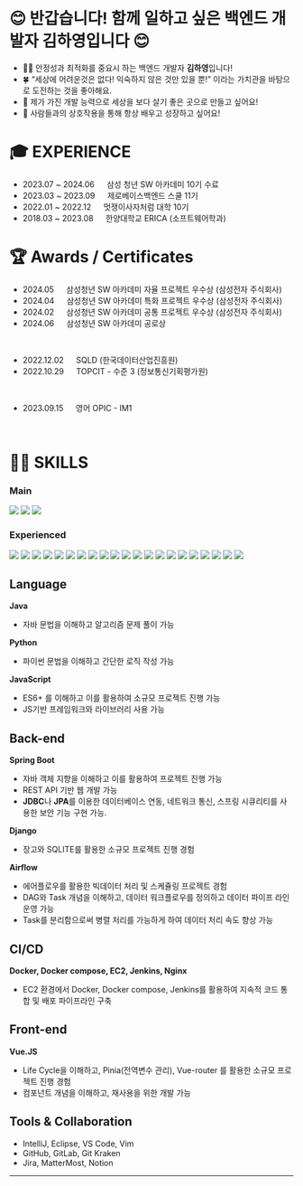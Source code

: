 # 😊 반갑습니다! 함께 일하고 싶은 백엔드 개발자 김하영입니다 😊

- 👩‍💻 안정성과 최적화를 중요시 하는 백엔드 개발자 **김하영**입니다!
- 🍀 “세상에 어려운것은 없다! 익숙하지 않은 것만 있을 뿐!” 이라는 가치관을 바탕으로 도전하는 것을 좋아해요.
- 🎡 제가 가진 개발 능력으로 세상을 보다 살기 좋은 곳으로 만들고 싶어요!
- 👥 사람들과의 상호작용을 통해 항상 배우고 성장하고 싶어요!

# 🎓 EXPERIENCE

- 2023.07 ~ 2024.06  &emsp;  삼성 청년 SW 아카데미 10기 수료
- 2023.03 ~ 2023.09  &emsp;  제로베이스백엔드 스쿨 11기
- 2022.01 ~ 2022.12  &emsp;  멋쟁이사자처럼 대학 10기
- 2018.03 ~ 2023.08  &emsp;  한양대학교 ERICA (소프트웨어학과)

# 🏆 Awards / Certificates

- 2024.05  &emsp;   삼성청년 SW 아카데미 자율 프로젝트 우수상  (삼성전자 주식회사)
- 2024.04  &emsp;   삼성청년 SW 아카데미 특화 프로젝트 우수상  (삼성전자 주식회사)
- 2024.02  &emsp;   삼성청년 SW 아카데미  공통 프로젝트 우수상  (삼성전자 주식회사)
- 2024.06  &emsp;   삼성청년 SW 아카데미 공로상
  
<br/>

- 2022.12.02  &emsp;   SQLD (한국데이터산업진흥원)
- 2022.10.29 &emsp;  TOPCIT - 수준 3 (정보통신기획평가원)
  
<br/>

- 2023.09.15  &emsp;  영어 OPIC - IM1

<br/>


# 👨‍💻 **SKILLS**
### Main
<span>
<img src="https://img.shields.io/badge/java-%23007396.svg?&style=for-the-badge&logo=java&logoColor=white" />
<img src="https://img.shields.io/badge/spring-%6DB33F?&style=for-the-badge&logo=spring&logoColor=white" />
<img src="https://img.shields.io/badge/mysql-4479A1?&style=for-the-badge&logo=intellijidea&logoColor=white" />
</span>

### Experienced
<span>
<img src="https://img.shields.io/badge/python-3776AB.svg?&style=for-the-badge&logo=python&logoColor=white" />
<img src="https://img.shields.io/badge/c++-00599C?&style=for-the-badge&logo=python&logoColor=white" />
<img src="https://img.shields.io/badge/javascript-F7DF1E?&style=for-the-badge&logo=javascript&logoColor=white" />

<img src="https://img.shields.io/badge/django-092E20?&style=for-the-badge&logo=django&logoColor=white" />
<img src="https://img.shields.io/badge/node.js-5FA04E?&style=for-the-badge&logo=nodedotjs&logoColor=white" />
<img src="https://img.shields.io/badge/apacheairflow-017CEE?&style=for-the-badge&logo=apacheairflow&logoColor=white" />

<img src="https://img.shields.io/badge/docker-2496ED?&style=for-the-badge&logo=docker&logoColor=white" />
<img src="https://img.shields.io/badge/jenkins-D24939?&style=for-the-badge&logo=jenkins&logoColor=white" />
<img src="https://img.shields.io/badge/nginx-009639?&style=for-the-badge&logo=nginx&logoColor=white" />

<img src="https://img.shields.io/badge/vue.js-4FC08D?&style=for-the-badge&logo=vuedotjs&logoColor=white" />

<img src="https://img.shields.io/badge/intellijidea-000000?&style=for-the-badge&logo=intellijidea&logoColor=white" />
<img src="https://img.shields.io/badge/eclipseide-2C2255?&style=for-the-badge&logo=eclipseide&logoColor=white" />
<img src="https://img.shields.io/badge/vim-019733?&style=for-the-badge&logo=vim&logoColor=white" />

<img src="https://img.shields.io/badge/git-F05032?&style=for-the-badge&logo=git&logoColor=white" />
<img src="https://img.shields.io/badge/github-181717?&style=for-the-badge&logo=github&logoColor=white" />
<img src="https://img.shields.io/badge/gitlab-FC6D26?&style=for-the-badge&logo=gitlab&logoColor=white" />
<img src="https://img.shields.io/badge/gitkraken-179287?&style=for-the-badge&logo=gitkraken&logoColor=white" />
<img src="https://img.shields.io/badge/jira-0052CC?&style=for-the-badge&logo=jira&logoColor=white" />
<img src="https://img.shields.io/badge/mattermost-0058CC?&style=for-the-badge&logo=mattermost&logoColor=white" />
<img src="https://img.shields.io/badge/slack-4A154B?&style=for-the-badge&logo=intellijidea&logoColor=white" />


<img src="https://img.shields.io/badge/mariadb-003545?&style=for-the-badge&logo=intellijidea&logoColor=white" />

</span>





## Language

**Java** 

- 자바 문법을 이해하고 알고리즘 문제 풀이 가능

**Python** 

- 파이썬 문법을 이해하고 간단한 로직 작성 가능

**JavaScript**

- ES6+ 를 이해하고 이를 활용하여 소규모 프로젝트 진행 가능
- JS기반 프레임워크와 라이브러리 사용 가능


## Back-end

 **Spring Boot** 

- 자바 객체 지향을 이해하고 이를 활용하여 프로젝트 진행 가능
- REST API 기반 웹 개발 가능
- **JDBC**나 **JPA**를 이용한 데이터베이스 연동, 네트워크 통신, 스프링 시큐리티를 사용한 보안 기능 구현 가능.

**Django** 

- 장고와 SQLITE를 활용한 소규모 프로젝트 진행 경험

 **Airflow** 

- 에어플로우를 활용한 빅데이터 처리 및 스케쥴링 프로젝트 경험
- DAG와 Task 개념을 이해하고, 데이터 워크플로우를 정의하고 데이터 파이프 라인 운영 가능
- Task를 분리함으로써 병렬 처리를 가능하게 하여 데이터 처리 속도 향상 가능


## CI/CD

**Docker, Docker compose, EC2, Jenkins, Nginx**

- EC2 환경에서 Docker, Docker compose, Jenkins를 활용하여 지속적 코드 통합 및 배포 파이프라인 구축


## Front-end

**Vue.JS**   

- Life Cycle을 이해하고, Pinia(전역변수 관리), Vue-router 를 활용한 소규모 프로젝트 진행 경험
- 컴포넌트 개념을 이해하고, 재사용을 위한 개발 가능


## Tools & Collaboration

- IntelliJ, Eclipse, VS Code, Vim
- GitHub, GitLab, Git Kraken
- Jira, MatterMost, Notion

---
<br/>



<!-- ![Hayeong's GitHub stats](https://github-readme-stats.vercel.app/api?username=rlagkdud&theme=solarized-light&show_icons=true) -->

